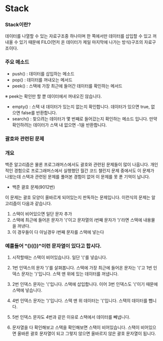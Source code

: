 # Stack

### Stack이란?
데이터를 나열할 수 있는 자료구조중 하나이며 한 쪽에서만 데이터를 삽입할 수 있고 꺼내올 수 있기 때문에 FILO(먼저 온 데이터가 제일 마지막에 나가는 방식)구조의 자료구조이다.

### 주요 메소드

- push() : 데이터를 삽입하는 메소드
- pop() : 데이터를 꺼내오는 메서드
- peek() : 스택에 가장 최근에 들어간 데이터를 확인하는 메서드

※ peek는 확인만 할 뿐 데이터에서 꺼내오진 않습니다.

- empty() : 스택 내 데이터가 있는지 없는지 확인합니다. 데이터가 있으면 true, 없으면 false를 반환합니다.
- search() : 찾으려는 데이터가 몇 번째로 들어갔는지 확인하는 메소드 입니다. 만약 확인하려는 데이터가 스택 내 없으면 -1을 반환합니다.

### 괄호와 관련된 문제

### 개요
백준 알고리즘은 물론 프로그래머스에서도 괄호와 관련된 문제들이 많이 나옵니다. 개인적인 경험으로 프로그래머스에서 실행했던 월간 코드 챌린지 문제 중에서도 이 문제가 나왔는데 스택과
관련된 문제를 풀어본 경험이 없어 이 문제를 못 푼 기억이 납니다. 

- 백준 괄호 문제(9012번)

이 문제는 괄호 모양이 올바르게 되어있는지 판독하는 문제입니다.
이런식의 문제는 알고리즘이 다음과 같습니다.

1. 스택이 비어있으면 일단 문자 추가
2. 스택에 최근에 들어온 문자가 '('이고 문자열의 i번째 문자가 ')'라면 스택에 내용물을 꺼낸다.
3. 이 경우들이 다 아닐경우 i번째 문자를 스택에 넣는다

### 예를들어 "()(())"이런 문자열이 있다고 합시다.

1. 시작할때는 스택이 비어있습니다. 일단 '('를 넣습니다.

2. 1번 인덱스의 문자 ')'를 살펴봅니다. 스택에 가장 최근에 들어온 문자는 '('고 1번 인덱스 문자는 ')'입니다. 스택 맨 위에 있는 데이터를 꺼냅니다.

3. 2번 인덱스 문자는 '('입니다. 스택에 삽입합니다. 이어 3번 인덱스도 '('이기 때문에 스택에 넣습니다.

4. 4번 인덱스 문자는 ')'입니다. 스택 맨 위 데이터는 '('입니다. 스택의 데이터를 뺍니다.

5. 5번 인덱스 문자도 4번과 같은 이유로 스택에서 데이터를 빼냅니다.

6. 문자열을 다 확인해보고 스택을 확인해보면 스택이 비어있습니다. 스택이 비어있으면 올바른 괄호 문자열이 되고 그렇지 않으면 올바르지 않은 괄호 문자열이 됩니다.

